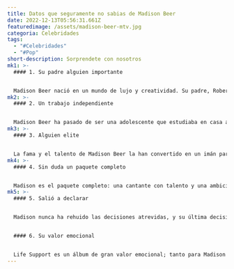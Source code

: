 ```yaml
---
title: Datos que seguramente no sabias de Madison Beer
date: 2022-12-13T05:56:31.661Z
featuredimage: /assets/madison-beer-mtv.jpg
categoria: Celebridades
tags:
  - "#Celebridades"
  - "#Pop"
short-description: S﻿orprendete con nosotros
mk1: >-
  #### 1﻿. Su padre alguien importante 


  Madison Beer nació en un mundo de lujo y creatividad. Su padre, Robert Beer, es conocido por el diseño y la construcción de lujosas casas por todo Long Island. Por su parte, su madre, Tracie, es muy respetada en el campo del diseño de interiores. Aunque ya se han divorciado, ambos siguen desempeñando papeles importantes en su vida, así como en la de su hermano pequeño Ryder. A partir de este equilibrio de ambientes entre ingenio y estilo, Madison ha podido cultivar con gran éxito una carrera polifacética en la música y los medios de comunicación.
mk2: >-
  #### 2﻿. Un trabajo independiente 


  Madison Beer ha pasado de ser una adolescente que estudiaba en casa a una artista consagrada en pocos años. El 5 de marzo de 1999 nació esta nativa de Ashkenazi, del instituto Jericho County High School, y ahora tiene 22 años. Aunque trabajó de forma independiente durante un tiempo hasta que la discográfica de Justin Bieber la acogió bajo su protección, Beer se ha convertido desde entonces en una inspiración para quienes desean abrirse camino en la industria sin conexiones. Hoy es su cumpleaños: ¡celebra a uno de tus músicos favoritos!
mk3: >-
  #### 3﻿. Alguien elite 


  La fama y el talento de Madison Beer la han convertido en un imán para la élite de Hollywood. Su estrecha amistad con Justin Bieber le ha permitido cultivar amistades con algunos de los nombres más importantes del mundo del espectáculo. Sofia Richie, Kylie Jenner, Ariana Grande, Cameron Dallas y Winnie Harlow forman parte de su exclusivo círculo íntimo, constituyendo una impresionante mezcla de estilo y poder. Sin duda, estas famosas amigas proporcionan a Madison consejos e inspiración, ayudando a alimentar la carrera musical a la que está destinada.
mk4: >-
  #### 4﻿. Sin duda un paquete completo


  Madison es el paquete completo: una cantante con talento y una ambiciosa mujer de negocios. Su incursión en el mundo empresarial ha sido lucrativa, sobre todo en el sector de la belleza. Para empezar, su colección de pestañas postizas con Star Lash Extensions fue un gran éxito, y utilizó su estilo y estilo personales para convertirse en la fuente de inspiración perfecta para las fans que querían replicar ese mismo look. Más tarde lanzó otro producto con Lashes by MXV, ¡prueba de que no había hecho más que empezar en el mundo empresarial! La determinación y ambición de Madison ponen de manifiesto su amplio talento y ambición, demostrando que no hay quien la pare pronto.
mk5: >-
  #### 5﻿. Salió a declarar 


  Madison nunca ha rehuido las decisiones atrevidas, y su última decisión de declarar abiertamente su sexualidad no es una excepción. Para sorpresa de sus fans, no sólo declaró que era bisexual, sino también que había mantenido relaciones con mujeres en el pasado. Salir públicamente del armario como bisexual creó un gran revuelo en los medios de comunicación, y algunos la elogiaron por tener el valor de hablar y ser abierta sobre su orientación sexual, mientras que otros expresaron sus dudas sobre la autenticidad de un paso tan valiente. Independientemente de lo que la gente piense o deduzca de este trascendental anuncio, Madison ha dejado claro que se siente orgullosa a pesar de las críticas.


  #### 6﻿. Su valor emocional 


  Life Support es un álbum de gran valor emocional; tanto para Madison Beer como para sus fans. La cantante lo escribió para expresar sus propias luchas internas y encontrar respuestas a algunas de las preguntas más difíciles de su vida. Aunque no le resultó fácil compartir información tan personal, admite que trabajar en el proceso creativo ha sido una forma estupenda de curarse de heridas emocionales y aprender a afrontar situaciones difíciles. Apoyo vital se ha convertido en un refugio para quienes, como Madison, han sufrido problemas psicológicos y necesitan un lugar donde curar su corazón y redescubrir la belleza de sí mismos.e
---
```

